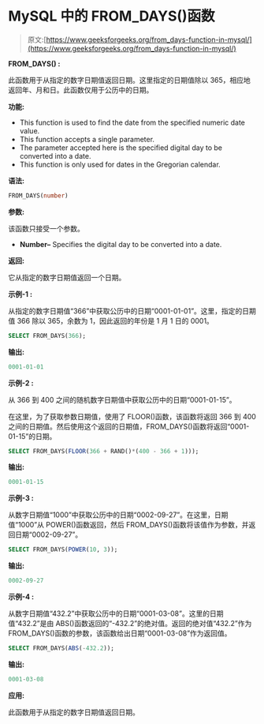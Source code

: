 # MySQL 中的 FROM_DAYS()函数

> 原文:[https://www.geeksforgeeks.org/from_days-function-in-mysql/](https://www.geeksforgeeks.org/from_days-function-in-mysql/)

**FROM_DAYS() :**

此函数用于从指定的数字日期值返回日期。这里指定的日期值除以 365，相应地返回年、月和日。此函数仅用于公历中的日期。

**功能:**

*   This function is used to find the date from the specified numeric date value.
*   This function accepts a single parameter.
*   The parameter accepted here is the specified digital day to be converted into a date.
*   This function is only used for dates in the Gregorian calendar.

**语法:**

```sql
FROM_DAYS(number)
```

**参数:**

该函数只接受一个参数。

*   **Number–** Specifies the digital day to be converted into a date.

**返回:**

它从指定的数字日期值返回一个日期。

**示例-1 :**

从指定的数字日期值“366”中获取公历中的日期“0001-01-01”。这里，指定的日期值 366 除以 365，余数为 1，因此返回的年份是 1 月 1 日的 0001。

```sql
SELECT FROM_DAYS(366);
```

**输出:**

```sql
0001-01-01
```

**示例-2 :**

从 366 到 400 之间的随机数字日期值中获取公历中的日期“0001-01-15”。

在这里，为了获取参数日期值，使用了 FLOOR()函数，该函数将返回 366 到 400 之间的日期值。然后使用这个返回的日期值，FROM_DAYS()函数将返回“0001-01-15”的日期。

```sql
SELECT FROM_DAYS(FLOOR(366 + RAND()*(400 - 366 + 1)));
```

**输出:**

```sql
0001-01-15
```

**示例-3 :**

从数字日期值“1000”中获取公历中的日期“0002-09-27”。在这里，日期值“1000”从 POWER()函数返回，然后 FROM_DAYS()函数将该值作为参数，并返回日期“0002-09-27”。

```sql
SELECT FROM_DAYS(POWER(10, 3));
```

**输出:**

```sql
0002-09-27
```

**示例-4 :**

从数字日期值“432.2”中获取公历中的日期“0001-03-08”。这里的日期值“432.2”是由 ABS()函数返回的“-432.2”的绝对值。返回的绝对值“432.2”作为 FROM_DAYS()函数的参数，该函数给出日期“0001-03-08”作为返回值。

```sql
SELECT FROM_DAYS(ABS(-432.2));
```

**输出:**

```sql
0001-03-08
```

**应用:**

此函数用于从指定的数字日期值返回日期。